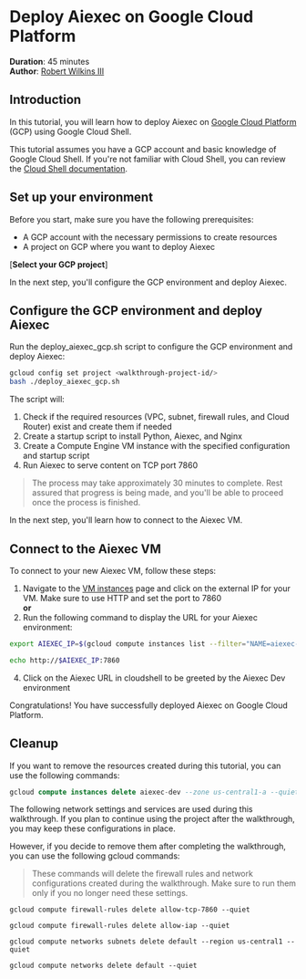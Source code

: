 # Deploy Aiexec on Google Cloud Platform

**Duration**: 45 minutes  
**Author**: [Robert Wilkins III](https://www.linkedin.com/in/robertwilkinsiii)

## Introduction

In this tutorial, you will learn how to deploy Aiexec on [Google Cloud Platform](https://cloud.google.com/) (GCP) using Google Cloud Shell.

This tutorial assumes you have a GCP account and basic knowledge of Google Cloud Shell. If you're not familiar with Cloud Shell, you can review the [Cloud Shell documentation](https://cloud.google.com/shell/docs).

## Set up your environment

Before you start, make sure you have the following prerequisites:

- A GCP account with the necessary permissions to create resources
- A project on GCP where you want to deploy Aiexec

[**Select your GCP project**]<walkthrough-project-setup
  billing="true"
  apis="compute.googleapis.com,container.googleapis.com">
</walkthrough-project-setup>


In the next step, you'll configure the GCP environment and deploy Aiexec.

## Configure the GCP environment and deploy Aiexec
Run the deploy_aiexec_gcp.sh script to configure the GCP environment and deploy Aiexec:

```sh  
gcloud config set project <walkthrough-project-id/>  
bash ./deploy_aiexec_gcp.sh
```

The script will:

1. Check if the required resources (VPC, subnet, firewall rules, and Cloud Router) exist and create them if needed
2. Create a startup script to install Python, Aiexec, and Nginx
3. Create a Compute Engine VM instance with the specified configuration and startup script
4. Run Aiexec to serve content on TCP port 7860

<walkthrough-pin-section-icon></walkthrough-pin-section-icon>
> The process may take approximately 30 minutes to complete. Rest assured that progress is being made, and you'll be able to proceed once the process is finished.

In the next step, you'll learn how to connect to the Aiexec VM.

## Connect to the Aiexec VM
To connect to your new Aiexec VM, follow these steps:

1. Navigate to the [VM instances](https://console.cloud.google.com/compute/instances) page and click on the external IP for your VM.  Make sure to use HTTP and set the port to 7860
<br>**or**
3. Run the following command to display the URL for your Aiexec environment:
```bash
export AIEXEC_IP=$(gcloud compute instances list --filter="NAME=aiexec-dev" --format="value(EXTERNAL_IP)")

echo http://$AIEXEC_IP:7860
```

4. Click on the Aiexec URL in cloudshell to be greeted by the Aiexec Dev environment

Congratulations! You have successfully deployed Aiexec on Google Cloud Platform.

<walkthrough-conclusion-trophy></walkthrough-conclusion-trophy>

## Cleanup
If you want to remove the resources created during this tutorial, you can use the following commands:

```sql
gcloud compute instances delete aiexec-dev --zone us-central1-a --quiet
```
The following network settings and services are used during this walkthrough. If you plan to continue using the project after the walkthrough, you may keep these configurations in place.

However, if you decide to remove them after completing the walkthrough, you can use the following gcloud commands:

<walkthrough-pin-section-icon></walkthrough-pin-section-icon>
> These commands will delete the firewall rules and network configurations created during the walkthrough. Make sure to run them only if you no longer need these settings.

```
gcloud compute firewall-rules delete allow-tcp-7860 --quiet

gcloud compute firewall-rules delete allow-iap --quiet

gcloud compute networks subnets delete default --region us-central1 --quiet

gcloud compute networks delete default --quiet
```
